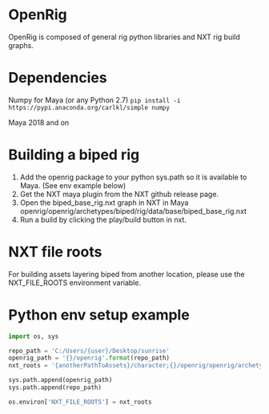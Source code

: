# OpenRig 
OpenRig is composed of general rig python libraries and NXT rig build graphs.

# Dependencies 
Numpy for Maya (or any Python 2.7)
`pip install -i https://pypi.anaconda.org/carlkl/simple numpy`

Maya 2018 and on

# Building a biped rig
1. Add the openrig package to your python sys.path so it is available to Maya. (See env example below)
2. Get the NXT maya plugin from the NXT github release page.
3. Open the biped_base_rig.nxt graph in NXT in Maya
openrig/openrig/archetypes/biped/rig/data/base/biped_base_rig.nxt
4. Run a build by clicking the play/build button in nxt.

# NXT file roots
For building assets layering biped from another location, please use the NXT_FILE_ROOTS environment variable.

# Python env setup example
```python
import os, sys

repo_path = 'C:/Users/{user}/Desktop/sunrise'
openrig_path = '{}/openrig'.format(repo_path)
nxt_roots = '{anotherPathToAssets}/character;{}/openrig/openrig/archetypes'.format(repo_path)

sys.path.append(openrig_path)
sys.path.append(repo_path)

os.environ['NXT_FILE_ROOTS'] = nxt_roots
```

